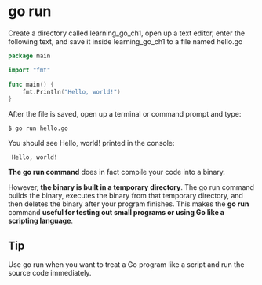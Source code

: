 # go run

Create a directory called learning_go_ch1, open up a text editor, enter the
following text, and save it inside learning_go_ch1 to a file named hello.go

```go
package main

import "fmt"

func main() {
	fmt.Println("Hello, world!")
}
```

After the file is saved, open up a terminal or command prompt and type:

    $ go run hello.go

You should see Hello, world! printed in the console:

     Hello, world!

**The go run command** does in fact compile your code into a binary.

However, **the binary is built in a temporary directory**.
The go run command builds the binary, executes the binary from that temporary directory, and then deletes the binary after your
program finishes. This makes the **go run** command **useful for testing out small programs or using Go like a scripting language**.

## Tip
Use go run when you want to treat a Go program like a script and
run the source code immediately.